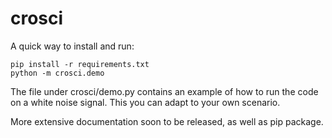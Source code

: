 # crosci

A quick way to install and run:

```
pip install -r requirements.txt
python -m crosci.demo

```

The file under crosci/demo.py contains an example of how to run the code on a white noise signal. This you can adapt to your own scenario.

More extensive documentation soon to be released, as well as pip package.
